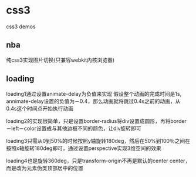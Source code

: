 # css3
css3 demos

## nba
纯css3实现图片切换(只兼容webkit内核浏览器)

## loading
loading1通过设置animate-delay为负值来实现
假设整个动画的完成时间是1s, annimate-delay设置的负值为－0.4，那么动画就将跳过0.4s之前的动画，从0.4s这个时间点开始执行动画

loading2的实现很简单，只是设置border-radius将div设置成圆形，再将border－left－color设置成与其他边框不同的颜色，让div旋转即可

loading3只需从0到50%的时候按照y轴旋转180deg，然后在50%到100％之间在按照x轴旋转180deg即可，通过设置perspective实现3维空间的效果

loading4也是旋转360deg，只是transform-origin不再是默认的center center，而是改为元素伪类顶部居中的位置